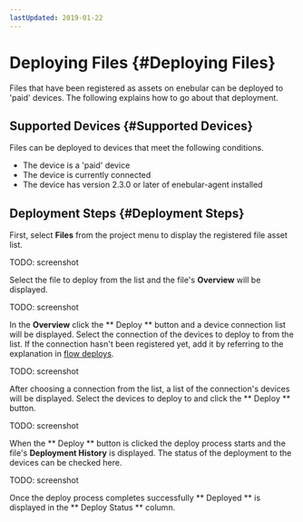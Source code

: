 ```yaml
---
lastUpdated: 2019-01-22
---
```


# Deploying Files {#Deploying Files}

Files that have been registered as assets on enebular can be deployed to 'paid' devices. The following explains how to go about that deployment.

## Supported Devices {#Supported Devices}

Files can be deployed to devices that meet the following conditions.

- The device is a 'paid' device
- The device is currently connected
- The device has version 2.3.0 or later of enebular-agent installed

## Deployment Steps {#Deployment Steps}

First, select **Files** from the project menu to display the registered file asset list.

TODO: screenshot

Select the file to deploy from the list and the file's **Overview** will be displayed.

TODO: screenshot

In the **Overview** click the ** Deploy ** button and a device connection list will be displayed. Select the connection of the devices to deploy to from the list. If the connection hasn't been registered yet, add it by referring to the explanation in [flow deploys](../Deploy/index.md).

TODO: screenshot

After choosing a connection from the list, a list of the connection's devices will be displayed. Select the devices to deploy to and click the ** Deploy ** button.

TODO: screenshot

When the ** Deploy ** button is clicked the deploy process starts and the file's **Deployment History** is displayed. The status of the deployment to the devices can be checked here.

TODO: screenshot

Once the deploy process completes successfully ** Deployed ** is displayed in the ** Deploy Status ** column.
